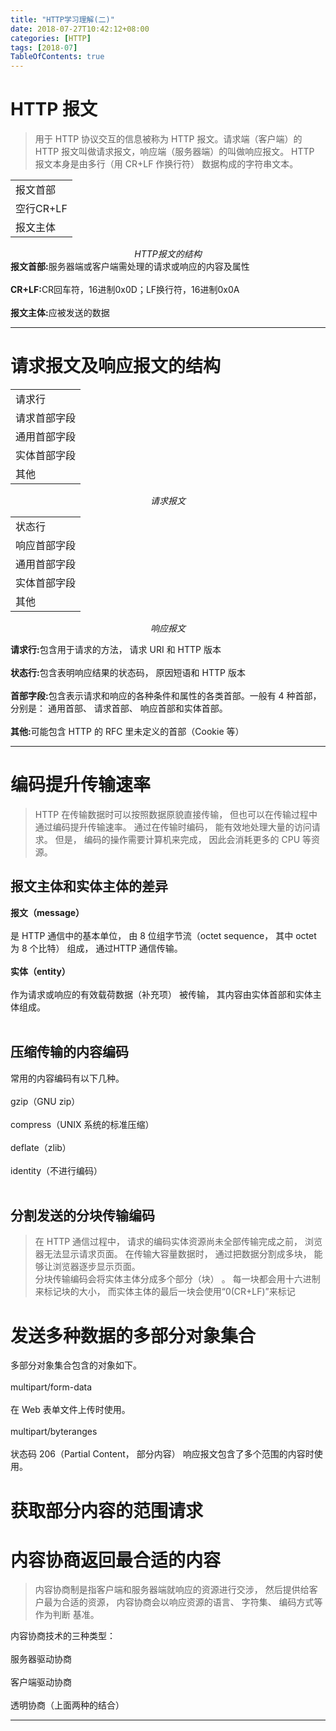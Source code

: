 ```yaml
---
title: "HTTP学习理解(二)"
date: 2018-07-27T10:42:12+08:00
categories: [HTTP]
tags: [2018-07]
TableOfContents: true
---
```


# HTTP 报文

>用于 HTTP 协议交互的信息被称为 HTTP 报文。请求端（客户端）的 HTTP 报文叫做请求报文，响应端（服务器端）的叫做响应报文。 HTTP 报文本身是由多行（用 CR+LF 作换行符） 数据构成的字符串文本。

<center>
<table>
<tr>
<td>
报文首部
</td>
</tr>
<tr>
<td>
空行CR+LF
</td>
</tr>
<tr>
<td>
报文主体
</td>
</tr>
</table>
<i>HTTP报文的结构</i>
</center>
<b>报文首部:</b>服务器端或客户端需处理的请求或响应的内容及属性<br /><br />
<b>CR+LF:</b>CR回车符，16进制0x0D；LF换行符，16进制0x0A<br /><br />
<b>报文主体:</b>应被发送的数据
<hr />

# 请求报文及响应报文的结构

<center>
<table>
<tr>
<td>请求行
</td>
</tr>
<tr>
<td>请求首部字段
</td>
</tr>
<tr>
<td>通用首部字段
</td>
</tr>
<tr>
<td>实体首部字段
</td>
</tr>
<tr>
<td>其他
</td>
</tr>
</table>
<i>请求报文</i>
</center>

<center>
<table>
<tr>
<td>状态行
</td>
</tr>
<tr>
<td>响应首部字段
</td>
</tr>
<tr>
<td>通用首部字段
</td>
</tr>
<tr>
<td>实体首部字段
</td>
</tr>
<tr>
<td>其他
</td>
</tr>
</table>
<i>响应报文</i>
</center>

<b>请求行:</b>包含用于请求的方法， 请求 URI 和 HTTP 版本<br /><br />
<b>状态行:</b>包含表明响应结果的状态码， 原因短语和 HTTP 版本<br /><br />
<b>首部字段:</b>包含表示请求和响应的各种条件和属性的各类首部。一般有 4 种首部， 分别是： 通用首部、 请求首部、 响应首部和实体首部。<br /><br />
<b>其他:</b>可能包含 HTTP 的 RFC 里未定义的首部（Cookie 等）
<hr />

# 编码提升传输速率

>HTTP 在传输数据时可以按照数据原貌直接传输， 但也可以在传输过程中通过编码提升传输速率。 通过在传输时编码， 能有效地处理大量的访问请求。 但是， 编码的操作需要计算机来完成， 因此会消耗更多的 CPU 等资源。

## 报文主体和实体主体的差异
<b>报文（message）</b><br /><br />
是 HTTP 通信中的基本单位， 由 8 位组字节流（octet sequence， 其中 octet 为 8 个比特） 组成， 通过HTTP 通信传输。<br /><br />
<b>实体（entity）</b><br /><br />
作为请求或响应的有效载荷数据（补充项） 被传输， 其内容由实体首部和实体主体组成。<br /><br />

## 压缩传输的内容编码

常用的内容编码有以下几种。<br /><br />
gzip（GNU zip）<br /><br />
compress（UNIX 系统的标准压缩）<br /><br />
deflate（zlib）<br /><br />
identity（不进行编码）<br /><br />

## 分割发送的分块传输编码

>在 HTTP 通信过程中， 请求的编码实体资源尚未全部传输完成之前， 浏览器无法显示请求页面。 在传输大容量数据时， 通过把数据分割成多块， 能够让浏览器逐步显示页面。<br />
>分块传输编码会将实体主体分成多个部分（块） 。 每一块都会用十六进制来标记块的大小， 而实体主体的最后一块会使用“0(CR+LF)”来标记

# 发送多种数据的多部分对象集合

多部分对象集合包含的对象如下。<br /><br />
multipart/form-data<br /><br />
在 Web 表单文件上传时使用。<br /><br />
multipart/byteranges<br /><br />
状态码 206（Partial Content， 部分内容） 响应报文包含了多个范围的内容时使用。<br />

# 获取部分内容的范围请求

# 内容协商返回最合适的内容
>内容协商制是指客户端和服务器端就响应的资源进行交涉， 然后提供给客户最为合适的资源， 内容协商会以响应资源的语言、 字符集、 编码方式等作为判断 基准。

内容协商技术的三种类型：<br /><br />
服务器驱动协商<br /><br />
客户端驱动协商<br /><br />
透明协商（上面两种的结合）<br />
<hr />


